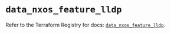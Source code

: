 # `data_nxos_feature_lldp`

Refer to the Terraform Registry for docs: [`data_nxos_feature_lldp`](https://registry.terraform.io/providers/ciscodevnet/nxos/0.5.10/docs/data-sources/feature_lldp).
